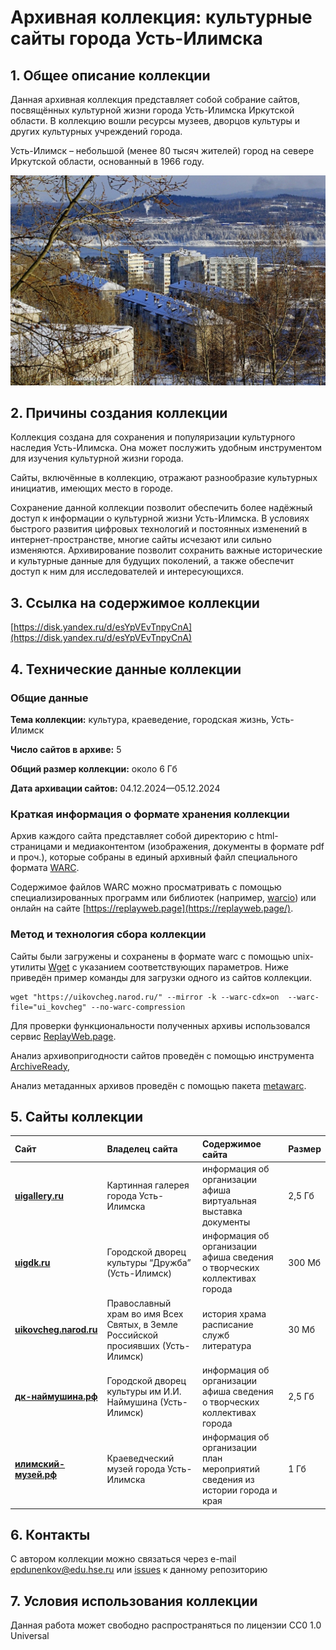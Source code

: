 # Архивная коллекция: культурные сайты города Усть-Илимска 

## **1\. Общее описание коллекции**

Данная архивная коллекция представляет собой собрание сайтов, посвящённых культурной жизни города Усть-Илимска Иркутской области. В коллекцию вошли ресурсы музеев, дворцов культуры и других культурных учреждений города.

Усть-Илимск – небольшой (менее 80 тысяч жителей) город на севере Иркутской области, основанный в 1966 году. 

[![Левобережная часть города Усть-Илимска](./ui.png)](./ui.png)

## **2\. Причины создания коллекции**

Коллекция создана для сохранения и популяризации культурного наследия Усть-Илимска. Она может послужить удобным инструментом для изучения культурной жизни города. 

Сайты, включённые в коллекцию, отражают разнообразие культурных инициатив, имеющих место в городе.

Сохранение данной коллекции позволит обеспечить более надёжный доступ к информации о культурной жизни Усть-Илимска. В условиях быстрого развития цифровых технологий и постоянных изменений в интернет-пространстве, многие сайты исчезают или сильно изменяются. Архивирование позволит сохранить важные исторические и культурные данные для будущих поколений, а также обеспечит доступ к ним для исследователей и интересующихся.

## **3\. Ссылка на содержимое коллекции**

[https://disk.yandex.ru/d/esYpVEvTnpyCnA](https://disk.yandex.ru/d/esYpVEvTnpyCnA) 

## **4\. Технические данные коллекции**

### **Общие данные**

**Тема коллекции:** культура, краеведение, городская жизнь, Усть-Илимск

**Число сайтов в архиве:** 5

**Общий размер коллекции:** около 6 Гб

**Дата архивации сайтов:** 04.12.2024—05.12.2024

### **Краткая информация о формате хранения коллекции**

Архив каждого сайта представляет собой директорию с html-страницами и медиаконтентом (изображения, документы в формате pdf и проч.), которые собраны в единый архивный файл специального формата [WARC](https://ru.wikipedia.org/wiki/Web_ARChive).

Содержимое файлов WARC можно просматривать с помощью специализированных программ или библиотек (например, [warcio](https://pypi.org/project/warcio/)) или онлайн на сайте [https://replayweb.page](https://replayweb.page/).

### **Метод и технология сбора коллекции**

Сайты были загружены и сохранены в формате warc с помощью unix-утилиты [Wget](https://ru.wikipedia.org/wiki/Wget) c указанием соответствующих параметров. Ниже приведён пример команды для загрузки одного из сайтов коллекции.

```
wget "https://uikovcheg.narod.ru/" --mirror -k --warc-cdx=on  --warc-file="ui_kovcheg" --no-warc-compression
```
Для проверки функциональности полученных архивы использовался сервис [ReplayWeb.page](http://ReplayWeb.page).

Анализ архивопригодности сайтов проведён с помощью инструмента [ArchiveReady](https://archiveready.com/),

Анализ метаданных архивов проведён с помощью пакета [metawarc](https://github.com/datacoon/metawarc).

## **5\. Сайты коллекции**

| Сайт | Владелец сайта | Содержимое сайта | Размер |
| :---- | :---- | :---- | :---- |
| [**uigallery.ru**](http://uigallery.ru) | Картинная галерея города Усть-Илимска | информация об организации афиша виртуальная выставка документы | 2,5 Гб |
| [**uigdk.ru**](http://uigdk.ru) | Городской дворец культуры “Дружба” (Усть-Илимск) | информация об организации афиша сведения о творческих коллективах города | 300 Мб |
| [**uikovcheg.narod.ru**](http://uikovcheg.narod.ru) | Православный храм во имя Всех Cвятых, в Земле Российской просиявших (Усть-Илимск)  | история храма расписание служб литература | 30 Мб |
| [**дк-наймушина.рф**](http://дк-наймушина.рф)| Городской дворец культуры им И.И. Наймушина (Усть-Илимск) | информация об организации афиша сведения о творческих коллективах города | 2,5 Гб |
| [**илимский-музей.рф**](http://илимский-музей.рф) | Краеведческий музей города Усть-Илимска | информация об организации план мероприятий сведения из истории города и края | 1 Гб |

## **6\. Контакты**

С автором коллекции можно связаться через e-mail [epdunenkov@edu.hse.ru](mailto:epdunenkov@edu.hse.ru) или [issues](https://github.com/zhenyadunenkov/ui_archive/issues) к данному репозиторию

## **7\. Условия использования коллекции**

Данная работа может свободно распространяться по лицензии CC0 1.0 Universal
